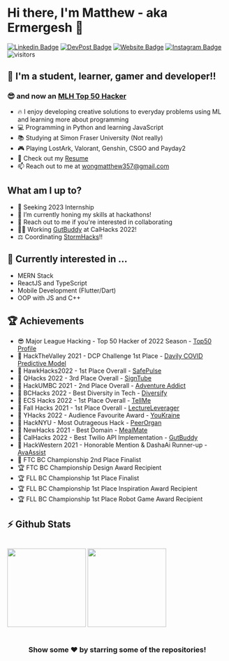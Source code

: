 # Hi there, I'm Matthew - aka Ermergesh 👋 

[![Linkedin Badge](https://img.shields.io/badge/-LinkedIn-0e76a8?style=flat-square&logo=Linkedin&logoColor=white)](https://www.linkedin.com/in/matthewwong1129/)
[![DevPost Badge](https://img.shields.io/badge/DevPost-3b5998?style=flat-square&logo=devpost&logoColor=white)](https://devpost.com/wongmatthew357)
[![Website Badge](https://img.shields.io/badge/-Website-e4405f?style=flat-square&logo=google-chrome&logoColor=white)](https://wongmatt.dev/)
[![Instagram Badge](https://img.shields.io/badge/-Instagram-e4405f?style=flat-square&logo=Instagram&logoColor=white)](https://www.instagram.com/ermergesh)
![visitors](https://visitor-badge.laobi.icu/badge?page_id=WongMatthew.WongMatthew)

## 🚀 I'm a student, learner, gamer and developer!!
### 😎 and now an [MLH Top 50 Hacker](https://top.mlh.io/2022/profiles/matthew-wong)

- 🔥 I enjoy developing creative solutions to everyday problems using ML and learning more about programming
- 💻 Programming in Python and learning JavaScript
- 📚 Studying at Simon Fraser University (Not really)
- 🎮 Playing LostArk, Valorant, Genshin, CSGO and Payday2
- 📝 Check out my [Resume](https://bit.ly/3PcFrNY)
- 📫 Reach out to me at wongmatthew357@gmail.com

## What am I up to?

- 👀 Seeking 2023 Internship
- 🌱 I’m currently honing my skills at hackathons!
- 🤗 Reach out to me if you're interested in collaborating
- 👨‍💻 Working [GutBuddy](https://github.com/KartavyaSharma/CalHacks) at CalHacks 2022!
- ⚖️ Coordinating [StormHacks](https://stormhacks.com/)!!

## 📖 Currently interested in ...

- MERN Stack
- ReactJS and TypeScript
- Mobile Development (Flutter/Dart)
- OOP with JS and C++

## 🏆 Achievements

- 😎 Major League Hacking - Top 50 Hacker of 2022 Season - [Top50 Profile](https://top.mlh.io/2022/profiles/matthew-wong)
- 🏅 HackTheValley 2021 - DCP Challenge 1st Place - [Davily COVID Predictive Model](https://github.com/WongMatthew/Daily-COVID-Prediction-Model)
- 🥇 HawkHacks2022 - 1st Place Overall - [SafePulse](https://github.com/MitchellMarkGeorge/SafePulse)
- 🥇 QHacks 2022 - 3rd Place Overall - [SignTube](https://github.com/Aryaman73/SignTube)
- 🥈 HackUMBC 2021 - 2nd Place Overall - [Adventure Addict](https://github.com/DavidBrynnHouse/CYOA)
- 🥉 BCHacks 2022 - Best Diversity in Tech - [Diversify](https://github.com/pidgeonforlife/Diversify)
- 🥇 ECS Hacks 2022 - 1st Place Overall - [TellMe](https://github.com/WongMatthew/TellMe)
- 🏅 Fall Hacks 2021 - 1st Place Overall - [LectureLeverager](https://github.com/Sophisticated-F-Ups)
- 💯 YHacks 2022 - Audience Favourite Award - [YouKraine](https://github.com/pidgeonforlife/YouKraine)
- 🥈 HackNYU - Most Outrageous Hack - [PeerOrgan](https://github.com/pidgeonforlife/PeerOrgan)
- 🎯 NewHacks 2021 - Best Domain - [MealMate](https://github.com/WongMatthew/MealMate)
- 🏅 CalHacks 2022 - Best Twilio API Implementation - [GutBuddy](https://github.com/KartavyaSharma/CalHacks)
- 🙌 HackWestern 2021 - Honorable Mention & DashaAi Runner-up - [AvaAssist](https://github.com/AlanAyy/hack-western-2021)
- 🥈 FTC BC Championship 2nd Place Finalist
- 🏆 FTC BC Championship Design Award Recipient
- 🏆 FLL BC Championship 1st Place Finalist
- 🏆 FLL BC Championship 1st Place Inspiration Award Recipient
- 🏆 FLL BC Championship 1st Place Robot Game Award Recipient


## ⚡ Github Stats

  <br />
  <img height="180em" src="https://github-readme-stats.vercel.app/api?username=WongMatthew&show_icons=true&hide_border=true&&count_private=true&include_all_commits=true" />
  <img height="180em" src="https://github-readme-stats.vercel.app/api/top-langs/?username=WongMatthew&exclude_repo=KNN-Image-Classification&show_icons=true&hide_border=true&layout=compact&langs_count=8"/>


#

<div align="center">

### Show some ❤️ by starring some of the repositories!

</div>
